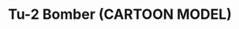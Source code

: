 ---
title: "Tu-2 Bomber (CARTOON MODEL)"
price: TBA
desc: ""
img_path: "/assets/img/MM MPLANE-004.jpg"
brand: AK
available: false
special_offer: false
new: false
soon: false
cat: "Plasticne-Makete"
subcat: "PM-MENG"
subsubcat: ""
sifra: "MM MPLANE-004"
---